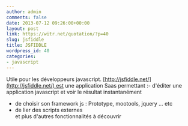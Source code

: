 ```yaml
---
author: admin
comments: false
date: 2013-07-12 09:26:00+00:00
layout: post
link: https://witr.net/quotation/?p=40
slug: jsfiddle
title: JSFIDDLE
wordpress_id: 40
categories:
- javascript
---
```


Utile pour les développeurs javascript. [http://jsfiddle.net/](http://jsfiddle.net/) est une application Saas permettant :- d'éditer une application javascript et voir le résultat instantanément  
- de choisir son framework js : Prototype, mootools, jquery ... etc  
- de lier des scripts externes  
et plus d'autres fonctionnalités à découvrir  
  


